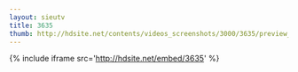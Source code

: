 ```yaml
---
layout: sieutv
title: 3635
thumb: http://hdsite.net/contents/videos_screenshots/3000/3635/preview_360p.mp4.jpg
---
```

{% include iframe src='http://hdsite.net/embed/3635' %}
 

